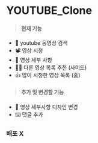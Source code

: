 # YOUTUBE_Clone 


> #### 현재 기능
- 🔎 youtube 동영상 검색 
- 📽 영상 시청 
- 📄 영상 세부 사항
- 🙋‍♀️ 다른 영상 목록 추천 (사이드)
- 👍 많이 시청한 영상 목록 (홈)

> #### 추가 및 변경할 기능

- 📱 영상 세부사항 디자인 변경
- ⌨️  댓글 추가

### 배포 X

